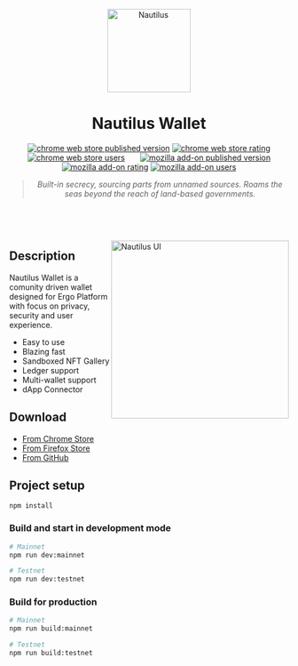 <p align="center">
  <img alt="Nautilus" src="https://user-images.githubusercontent.com/96133754/196057495-45bcca0f-a4de-4905-85ea-fbcdead01b42.svg" width="150">
</p>

<h1 align="center">
  Nautilus Wallet
</h1>

<p align="center">
  <a href="https://chrome.google.com/webstore/detail/nautilus-wallet/gjlmehlldlphhljhpnlddaodbjjcchai"><img src="https://badgen.net/chrome-web-store/v/gjlmehlldlphhljhpnlddaodbjjcchai?icon=chrome" alt="chrome web store published version"></a>
  <a href="https://chrome.google.com/webstore/detail/nautilus-wallet/gjlmehlldlphhljhpnlddaodbjjcchai"><img src="https://badgen.net/chrome-web-store/stars/gjlmehlldlphhljhpnlddaodbjjcchai" alt="chrome web store rating"></a>
  <a href="https://chrome.google.com/webstore/detail/nautilus-wallet/gjlmehlldlphhljhpnlddaodbjjcchai"><img src="https://badgen.net/chrome-web-store/users/gjlmehlldlphhljhpnlddaodbjjcchai" alt="chrome web store users"></a>
&nbsp;&nbsp;&nbsp;&nbsp;&nbsp;
  <a href="https://addons.mozilla.org/pt-BR/firefox/addon/nautilus/"><img src="https://badgen.net/amo/v/nautilus?icon=firefox" alt="mozilla add-on published version"></a>
  <a href="https://addons.mozilla.org/pt-BR/firefox/addon/nautilus/"><img src="https://badgen.net/amo/stars/nautilus" alt="mozilla add-on rating"></a>
  <a href="https://addons.mozilla.org/pt-BR/firefox/addon/nautilus/"><img src="https://badgen.net/amo/users/nautilus" alt="mozilla add-on users"></a>
</p>

<blockquote align="center">
  <i>Built-in secrecy, sourcing parts from unnamed sources. Roams the seas beyond the reach of land-based governments.</i>
</blockquote>

&nbsp;

&nbsp;

<img width="320" alt="Nautilus UI" align="right" src="https://user-images.githubusercontent.com/96133754/196059869-4639b60a-efa1-4eb3-aa5b-4bd0f38c582d.png">

## Description

Nautilus Wallet is a comunity driven wallet designed for Ergo Platform with focus on privacy, security and user experience.

- Easy to use
- Blazing fast
- Sandboxed NFT Gallery
- Ledger support
- Multi-wallet support
- dApp Connector

## Download

- [From Chrome Store](https://chrome.google.com/webstore/detail/nautilus-wallet/gjlmehlldlphhljhpnlddaodbjjcchai)
- [From Firefox Store](https://addons.mozilla.org/pt-BR/firefox/addon/nautilus/)
- [From GitHub](https://github.com/capt-nemo429/nautilus-wallet/releases/latest)

## Project setup

```
npm install
```

### Build and start in development mode

```bash
# Mainnet
npm run dev:mainnet
```

```bash
# Testnet
npm run dev:testnet
```

### Build for production

```bash
# Mainnet
npm run build:mainnet
```

```bash
# Testnet
npm run build:testnet
```
